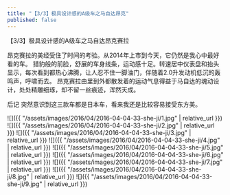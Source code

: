 ```yaml
---
title: "【3/3】极具设计感的A级车之马自达昂克"
published: false
---
```

【3/3】极具设计感的A级车之马自达昂克赛拉

昂克赛拉的美经受住了时间的考验。从2014年上市到今天，它仍然是我心中最好看的车。
猎豹般的前脸，舒展的车身线条，运动感十足。转速居中仪表盘和抬头显示，每次看到都热心沸腾，让人忍不住一脚油门，伴随着2.0升发动机低沉的轰鸣声，呼啸而去。
昂克赛拉由里到外都散发着的运动气息得益于马自达的魂动设计，处处精雕细琢，却不留一丝痕迹，浑然天成。

后记
突然意识到这三款车都是日本车，看来我还是比较容易接受东方美。



![]({{ "/assets/images/2016/04/2016-04-04-33-she-ji/1.jpg" | relative_url }})
![]({{ "/assets/images/2016/04/2016-04-04-33-she-ji/2.jpg" | relative_url }})
![]({{ "/assets/images/2016/04/2016-04-04-33-she-ji/3.jpg" | relative_url }})
![]({{ "/assets/images/2016/04/2016-04-04-33-she-ji/4.jpg" | relative_url }})
![]({{ "/assets/images/2016/04/2016-04-04-33-she-ji/5.jpg" | relative_url }})
![]({{ "/assets/images/2016/04/2016-04-04-33-she-ji/6.jpg" | relative_url }})
![]({{ "/assets/images/2016/04/2016-04-04-33-she-ji/7.jpg" | relative_url }})
![]({{ "/assets/images/2016/04/2016-04-04-33-she-ji/8.jpg" | relative_url }})
![]({{ "/assets/images/2016/04/2016-04-04-33-she-ji/9.jpg" | relative_url }})
